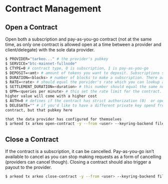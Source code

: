 Contract Management
===================

## Open a Contract

Open both a subscription and pay-as-you-go contract (not at the same time, as only one contract is allowed open at a time between a provider and client/delegate) with the sole data provider.

```bash
$ PROVIDER="tarkeo..." # the provider's pubkey
$ SERVICE="btc-mainnet-fullnode"
$ CTYPE=0 # contract type, 0 is subscription, 1 is pay-as-you-go
$ DEPOSIT=<amt> # amount of tokens you want to deposit. Subscriptions should make sense in that duration and rate equal deposit
$ DURATION=<blocks> # number of blocks to make a subscription. There are lower and higher limits to this number
$ RATE=<rate> # should equal the porvider's rate which you can lookup at (`curl http://seed.arkeo.network:3636/metadata.json | jq .`)
$ SETTLEMENT_DURATION=<duration> # this number should equal the same number
$ QPM=<queries per minute> # this set the rate limit for the contract. A
higher value will come with a higher cost
$ AUTH=0 # defines if the contract has strict authorization (0)  or open (1)
$ DELEGATE="" # if you'd like to have a different private key spend from the
contract, but that pubkey here

that the data provider has configured for themselves
$ arkeod tx arkeo open-contract -y --from <user> --keyring-backend file --node "tcp://seed.arkeo.network:26657" -- "$PROVIDER" "$SERVICE" "<your pubkey>" "$CTYPE" "$DEPOSIT" "$DURATION" $RATE $QPM $SETTLEMENT_DURATION $AUTH $DELEGATE
```

## Close a Contract

If the contract is a subscription, it can be cancelled. Pay-as-you-go isn’t available to cancel as you can stop making requests as a form of cancelling (providers can cancel though). Closing a contract should also trigger a payout to the provider.

```bash
$ arkeod tx arkeo close-contract -y --from <user> --keyring-backend file --node "tcp://seed.arkeo.network:26657" -- arkeopub1addwnpepqtrc0rrpkwn2esula68zl3dvqqfxfjhr5dyfxy3uq97dssntrq8twhy9nvu btc-mainnet-fullnode "<your pubkey>"
```
